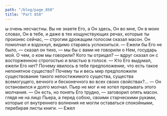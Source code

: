 ```yaml
---
path: "/blog/page_850"
title: "Part 850"
---
```


ы очень несчастны. Вы не знаете Его, а Он здесь, Он во мне, Он в моих словах, Он в тебе, и даже в тех кощунствующих речах, которые ты произнес сейчас, — строгим дрожащим голосом сказал масон.
Он помолчал и вздохнул, видимо стараясь успокоиться.
— Ежели бы Его не было, — сказал он тихо, — мы бы с вами не говорили о Нем, государь мой. О чем, о ком мы говорили? Кого ты отрицал? — вдруг сказал он с восторженною строгостью и властью в голосе. — Кто Его выдумал, ежели Его нет? Почему явилось в тебе предположение, что есть такое непонятное существо? Почему ты и весь мир предположили существование такого непостижимого существа, существа всемогущего, вечного и бесконечного во всех своих свойствах?... — Он остановился и долго молчал.
Пьер не мог и не хотел прерывать этого молчания.
— Он есть, но понять Его трудно, — заговорил опять масон. глядя не на лицо Пьера, а перед собою, своими старческими руками, которые от внутреннего волнения не могли оставаться спокойными, перебирая листы книги. — Ежел

